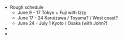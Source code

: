 - Rough schedule
	- June 9 - 17 Tokyo + Fuji with Izzy
	- June 17 - 24 Karuizawa / Toyama? / West coast?
	- June 24 - July 1 Kyoto / Osaka (with John?)
-
-